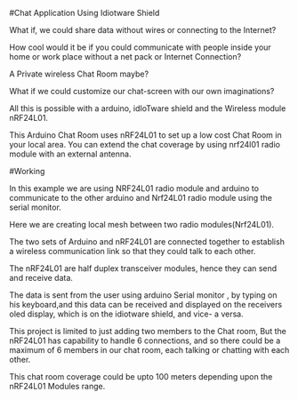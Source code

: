 #Chat Application Using Idiotware Shield

What if, we could share data without wires or connecting to the Internet?


How cool would it be if you could communicate with people inside your home or work place
without a net pack or Internet Connection? 


A Private wireless Chat Room maybe?


What if we could customize our chat-screen with our own imaginations?


All this is possible with a arduino, idIoTware shield and the Wireless module nRF24L01. 


This Arduino Chat Room uses nRF24L01 to set up a low cost Chat Room in your local area.
You can extend the chat coverage by using nrf24l01 radio module with an external antenna.












#Working


In this example we are using NRF24L01 radio module and arduino to communicate to the other arduino and Nrf24L01 radio module using the serial monitor.


Here we are creating local mesh between two radio modules(Nrf24L01).


The two sets of  Arduino and nRF24L01 are connected together to establish a wireless  communication link so that they could talk to each other.


The nRF24L01 are half duplex transceiver modules, hence they can send and receive data.


The data is sent from the user using arduino Serial monitor , by typing on his keyboard,and this data can be received and displayed on the receivers  oled display,  which  is on the idiotware shield, and vice- a versa.


This project is limited to just adding two members to the Chat room, But the nRF24L01 has capability to handle 6 connections,  and so there could be a maximum of 6 members in our chat room, each talking or chatting with each other.


This chat room coverage could be upto 100 meters depending upon the nRF24L01 Modules range.